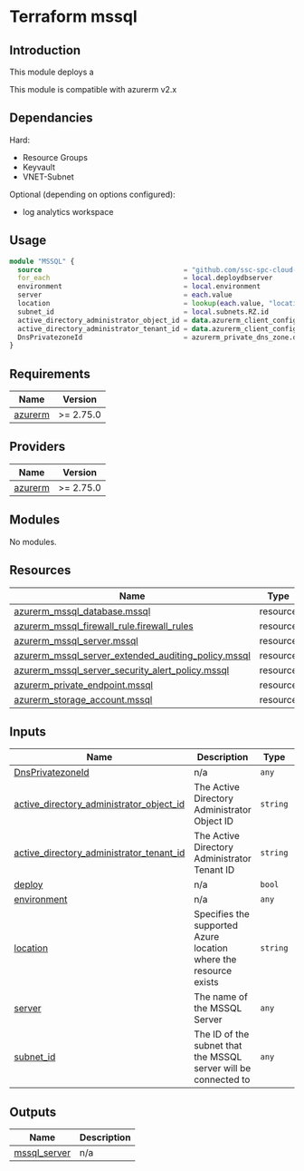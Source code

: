 # Terraform mssql

## Introduction

This module deploys a

This module is compatible with azurerm v2.x

## Dependancies

Hard:

* Resource Groups
* Keyvault
* VNET-Subnet

Optional (depending on options configured):

* log analytics workspace

## Usage

```terraform
module "MSSQL" {
  source                                   = "github.com/ssc-spc-cloud-nuage/MSSQL_MODULE?ref=v1.1"
  for_each                                 = local.deploydbserver
  environment                              = local.environment
  server                                   = each.value
  location                                 = lookup(each.value, "location", "canadacentral")
  subnet_id                                = local.subnets.RZ.id
  active_directory_administrator_object_id = data.azurerm_client_config.current.object_id
  active_directory_administrator_tenant_id = data.azurerm_client_config.current.tenant_id
  DnsPrivatezoneId                         = azurerm_private_dns_zone.dnsprivatezoneDB.id
}
```

## Requirements

| Name | Version |
|------|---------|
| <a name="requirement_azurerm"></a> [azurerm](#requirement\_azurerm) | >= 2.75.0 |

## Providers

| Name | Version |
|------|---------|
| <a name="provider_azurerm"></a> [azurerm](#provider\_azurerm) | >= 2.75.0 |

## Modules

No modules.

## Resources

| Name | Type |
|------|------|
| [azurerm_mssql_database.mssql](https://registry.terraform.io/providers/hashicorp/azurerm/latest/docs/resources/mssql_database) | resource |
| [azurerm_mssql_firewall_rule.firewall_rules](https://registry.terraform.io/providers/hashicorp/azurerm/latest/docs/resources/mssql_firewall_rule) | resource |
| [azurerm_mssql_server.mssql](https://registry.terraform.io/providers/hashicorp/azurerm/latest/docs/resources/mssql_server) | resource |
| [azurerm_mssql_server_extended_auditing_policy.mssql](https://registry.terraform.io/providers/hashicorp/azurerm/latest/docs/resources/mssql_server_extended_auditing_policy) | resource |
| [azurerm_mssql_server_security_alert_policy.mssql](https://registry.terraform.io/providers/hashicorp/azurerm/latest/docs/resources/mssql_server_security_alert_policy) | resource |
| [azurerm_private_endpoint.mssql](https://registry.terraform.io/providers/hashicorp/azurerm/latest/docs/resources/private_endpoint) | resource |
| [azurerm_storage_account.mssql](https://registry.terraform.io/providers/hashicorp/azurerm/latest/docs/resources/storage_account) | resource |

## Inputs

| Name | Description | Type | Default | Required |
|------|-------------|------|---------|:--------:|
| <a name="input_DnsPrivatezoneId"></a> [DnsPrivatezoneId](#input\_DnsPrivatezoneId) | n/a | `any` | n/a | yes |
| <a name="input_active_directory_administrator_object_id"></a> [active\_directory\_administrator\_object\_id](#input\_active\_directory\_administrator\_object\_id) | The Active Directory Administrator Object ID | `string` | `""` | no |
| <a name="input_active_directory_administrator_tenant_id"></a> [active\_directory\_administrator\_tenant\_id](#input\_active\_directory\_administrator\_tenant\_id) | The Active Directory Administrator Tenant ID | `string` | `""` | no |
| <a name="input_deploy"></a> [deploy](#input\_deploy) | n/a | `bool` | `false` | no |
| <a name="input_environment"></a> [environment](#input\_environment) | n/a | `any` | n/a | yes |
| <a name="input_location"></a> [location](#input\_location) | Specifies the supported Azure location where the resource exists | `string` | `"canadacentral"` | no |
| <a name="input_server"></a> [server](#input\_server) | The name of the MSSQL Server | `any` | n/a | yes |
| <a name="input_subnet_id"></a> [subnet\_id](#input\_subnet\_id) | The ID of the subnet that the MSSQL server will be connected to | `any` | n/a | yes |

## Outputs

| Name | Description |
|------|-------------|
| <a name="output_mssql_server"></a> [mssql\_server](#output\_mssql\_server) | n/a |
